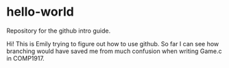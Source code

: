 # hello-world
Repository for the github intro guide.

Hi! This is Emily trying to figure out how to use github. So far I can see how branching would have saved me from much confusion when writing Game.c in COMP1917.
